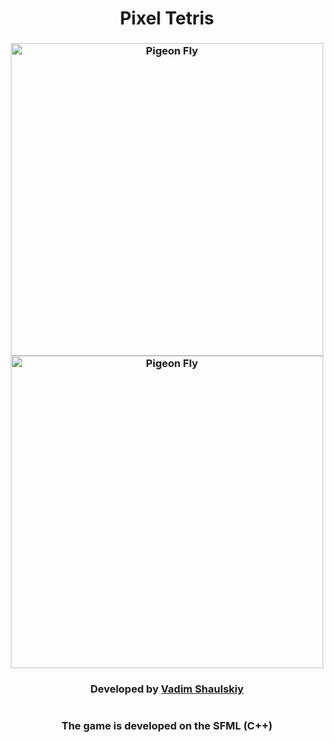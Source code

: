  <!--Head-->
<h1 align="center">Pixel Tetris</h1>

<h3 align="center">
        <img src="http://saltario.ru/wp-content/uploads/2022/07/Снимок-экрана-2022-07-28-173415.png" height="500"alt="Pigeon Fly"><br>
        <img src="http://saltario.ru/wp-content/uploads/2022/07/Снимок-экрана-2022-07-28-173500.png" height="500"alt="Pigeon Fly"><br>
</h3>

 <!--Foot-->
<h3 align="center">Developed by 
    <a href="http://saltario.ru/" target="_blank">Vadim Shaulskiy</a> 
</h3>

<h1></h1>

<h3 align="center">The game is developed on the SFML (C++)</h3>
